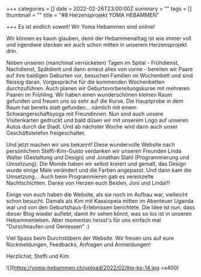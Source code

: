 +++
categories = []
date = 2022-02-26T23:00:00Z
summary = ""
tags = []
thumbnail = ""
title = "#8 Herzensprojekt YOMA HEBAMMEN"

+++
Es ist endlich soweit! Wir Yoma Hebammen sind online!

Wir können es kaum glauben, denn der Hebammenalltag ist wie immer voll und irgendwie stecken wir auch schon mitten in unserem Herzensprojekt drin.

Neben unseren (manchmal verrücketen) Tagen im Spital - Frühdienst, Nachdienst, Spätdient und dann erneut alles von vorne - bereiten wir Paare auf ihre baldigen Geburten vor, besuchen Familien im Wochenbett und sind fleissig daran, Vorgespräche für die kommenden Wochenbetten durchzuführen. Auch planen wir Geburtsvorbereitungskurse mit mehreren Paaren im Frühling. Wir haben einen wunderschönen kleinen Raum gefunden und freuen uns so sehr auf die Kurse. Die Hauptprobe in dem Raum hat bereits statt gefunden... nämlich mit einem Schwangerschaftsyoga mit Freundinnen. Nun sind auch unsere Visitenkarten gedruckt und bald düsen wir mit unserem Logo auf unseren Autos durch die Stadt. Und ab nächster Woche wird dann auch unser Geschäftstelefon freigeschaltet.

Und jetzt machen wir uns bekannt! Diese wundervolle Website nach persönlichem Steffi-Kim-Gusto verdanken wir unseren Freunden Linda Walter (Gestaltung und Design) und Jonathan Stahl (Programmierung und Umsetzung). Die Monde haben wir selbst kreiert und gemalt, das Design wurde einige Male verändert und die Farben angepasst. Und dann kam die Umsetzung... Auch beim Programmieren gab es vereinzelte Nachtschichten. Danke von Herzen euch Beiden, Joni und Linda!!!

Einige von euch haben die Website, als sie noch im Aufbau war, vielleicht schon besucht. Damals als Kim mit Kassiopeia mitten im Abenteuer Uganda war und von den Geburtshaus-Erlebnissen berichtete. Die Idee ist nun, dass dieser Blog wieder  auflebt, damit ihr sehen könnt, was so los ist in unseren Hebammenleben. Aber momentan heisst's für uns einfach mal "Durschnaufen und Geniessen" :)

Viel Spass beim Durchstöbern der Website. Wir freuen uns auf eure Rückmeldungen, Feedbacks, Anfragen und Anmeldungen!

Herzlichst, Steffi und Kim

![](https://yoma-hebammen.ch/upload/2022/02/lhp-ks-14.jpg =x400)